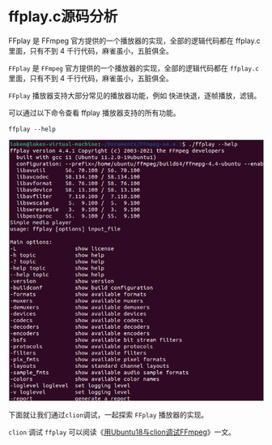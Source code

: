 # ffplay.c源码分析

<div id="meta-description---"> FFplay 是 FFmpeg 官方提供的一个播放器的实现，全部的逻辑代码都在 ffplay.c 里面，只有不到 4 千行代码，麻雀虽小，五脏俱全。</div>

`FFplay` 是 `FFmpeg` 官方提供的一个播放器的实现，全部的逻辑代码都在 `ffplay.c` 里面，只有不到 4 千行代码，麻雀虽小，五脏俱全。

`FFplay` 播放器支持大部分常见的播放器功能，例如 快进快退，逐帧播放，滤镜。

可以通过以下命令查看 ffplay 播放器支持的所有功能。

```
ffplay --help
```

![1-1](index\1-1.png)

下面就让我们通过`clion`调试，一起探索 `FFplay` 播放器的实现。

`clion` 调试 `ffplay` 可以阅读《[用Ubuntu18与clion调试FFmpeg](https://ffmpeg.xianwaizhiyin.net/debug-ffmpeg/ubuntu18-clion.html)》一文。

